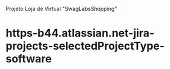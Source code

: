 Projeto Loja de Virtual "SwagLabsShopping"
# https-b44.atlassian.net-jira-projects-selectedProjectType-software
